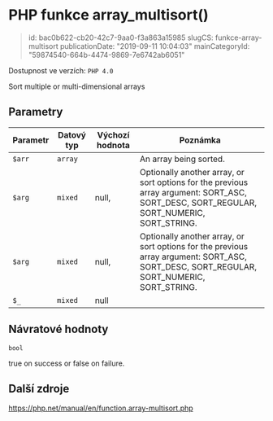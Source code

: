 PHP funkce array_multisort()
================================

> id: bac0b622-cb20-42c7-9aa0-f3a863a15985
> slugCS: funkce-array-multisort
> publicationDate: "2019-09-11 10:04:03"
> mainCategoryId: "59874540-664b-4474-9869-7e6742ab6051"

Dostupnost ve verzích: `PHP 4.0`

Sort multiple or multi-dimensional arrays


Parametry
--------------

| Parametr | Datový typ | Výchozí hodnota | Poznámka |
|-----|-----|-----|-----|
| `$arr` | `array` |  | An array being sorted. |
| `$arg` | `mixed` | null, | Optionally another array, or sort options for the previous array argument: SORT_ASC, SORT_DESC, SORT_REGULAR, SORT_NUMERIC, SORT_STRING. |
| `$arg` | `mixed` | null, | Optionally another array, or sort options for the previous array argument: SORT_ASC, SORT_DESC, SORT_REGULAR, SORT_NUMERIC, SORT_STRING. |
| `$_` | `mixed` | null |  |


Návratové hodnoty
----------------

`bool`

true on success or false on failure.

Další zdroje
------------

https://php.net/manual/en/function.array-multisort.php
